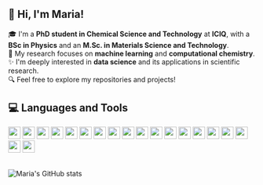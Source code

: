 ## 👋 Hi, I'm Maria! 

🎓 I'm a **PhD student in Chemical Science and Technology** at **ICIQ**, with a **BSc in Physics** and an **M.Sc. in Materials Science and Technology**.  
🔬 My research focuses on  **machine learning** and **computational chemistry**.  
✨ I'm deeply interested in **data science** and its applications in scientific research.  
🔍 Feel free to explore my repositories and projects!


## 💻 Languages and Tools
<div align="left">
  <img src="https://img.shields.io/badge/Python-3776AB?style=for-the-badge&logo=python&logoColor=white" height="25"/>
  <img src="https://img.shields.io/badge/Fortran-734F96?style=for-the-badge&logoColor=white" height="25"/>
  <img src="https://img.shields.io/badge/Bash-4EAA25?style=for-the-badge&logo=gnu-bash&logoColor=white" height="25"/>
  <img src="https://img.shields.io/badge/SQL-4479A1?style=for-the-badge&logo=postgresql&logoColor=white" height="25"/>
  <img src="https://img.shields.io/badge/Julia-9558B2?style=for-the-badge&logo=julia&logoColor=white" height="25"/>
  <img src="https://img.shields.io/badge/scikit--learn-F7931E?style=for-the-badge&logo=scikit-learn&logoColor=white" height="25"/>
  <img src="https://img.shields.io/badge/ASE-4479A1?style=for-the-badge&logoColor=white" height="25"/>
  <img src="https://img.shields.io/badge/Pymatgen-0A192F?style=for-the-badge&logoColor=white" height="25"/>
  <img src="https://img.shields.io/badge/pandas-150458?style=for-the-badge&logo=pandas&logoColor=white" height="25"/>
  <img src="https://img.shields.io/badge/Seaborn-3776AB?style=for-the-badge&logoColor=white" height="25"/>
  <img src="https://img.shields.io/badge/Plotly-3F4F75?style=for-the-badge&logo=plotly&logoColor=white" height="25"/>
  <img src="https://img.shields.io/badge/HPC--slurm-4EAA25?style=for-the-badge&logoColor=white" height="25"/>
  <img src="https://img.shields.io/badge/Conda-44A833?style=for-the-badge&logo=anaconda&logoColor=white" height="25"/>
  <img src="https://img.shields.io/badge/Git-F05032?style=for-the-badge&logo=git&logoColor=white" height="25"/>
  <img src="https://img.shields.io/badge/VS_Code-007ACC?style=for-the-badge&logo=visual-studio-code&logoColor=white" height="25"/>
  <img src="https://img.shields.io/badge/Vim-019733?style=for-the-badge&logo=vim&logoColor=white" height="25"/>
  <img src="https://img.shields.io/badge/Blender-F5792A?style=for-the-badge&logo=blender&logoColor=white" height="25"/>
  <img src="https://img.shields.io/badge/Inkscape-000000?style=for-the-badge&logo=inkscape&logoColor=white" height="25"/>
  <img src="https://img.shields.io/badge/LaTeX-008080?style=for-the-badge&logo=latex&logoColor=white" height="25"/>
</div>



<br>

![Maria's GitHub stats](https://github-readme-stats.vercel.app/api?username=mminotaki&theme=synthwave&show_icons=true)
